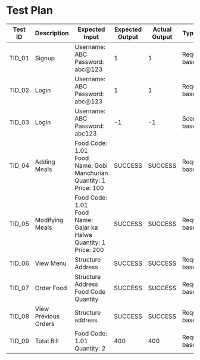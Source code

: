 # Test Plan
|  Test ID | Description  | Expected Input  | Expected Output  | Actual Output  | Type of test |
|---|---|---|---|---|---|
| TID_01  | Signup  | Username: ABC<br />Password: abc@123| 1  |1| Requirement based  |
| TID_02  | Login  | Username: ABC<br />Password: abc@123| 1  |1| Requirement based|
| TID_03  | Login  | Username: ABC<br />Password: abc123| -1  |-1| Scenario based  |
| TID_04  | Adding Meals  |Food Code: 1.01<br />Food Name: Gobi Manchurian<br />Quantity: 1<br />Price: 100| SUCCESS  |SUCCESS| Requirement based  |
| TID_05  | Modifying Meals  |Food Code: 1.01<br />Food Name: Gajar ka Halwa<br />Quantity: 1<br />Price: 200| SUCCESS  |SUCCESS| Requirement based   |
| TID_06 | View Menu  | Structure Address| SUCCESS  |SUCCESS| Requirement based    |
| TID_07  | Order Food  |Structure Address<br />Food Code<br />Quantity| SUCCESS  |SUCCESS| Requirement based    |
| TID_08 | View Previous Orders  | Structure address| SUCCESS  |SUCCESS|  Requirement based    |
| TID_09 | Total Bill  |Food Code: 1.01<br />Quantity: 2 | 400  |400|  Requirement based    |
